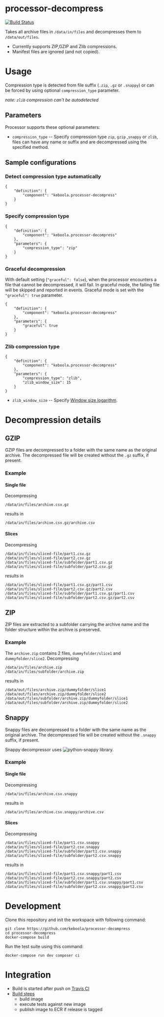 # processor-decompress

[![Build Status](https://travis-ci.org/keboola/processor-decompress.svg?branch=master)](https://travis-ci.org/keboola/processor-decompress)

Takes all archive files in `/data/in/files` and decompresses them to `/data/out/files`.

 - Currently supports ZIP,GZIP and Zlib compressions.
 - Manifest files are ignored (and not copied).

# Usage

Compression type is detected from file suffix (`.zip`, `.gz` or `.snappy`) or can be forced by using optional `compression_type` parameter.

*note: `zlib` compression can't be autodetected*

## Parameters

Processor supports these optional parameters:

 - `compression_type` -- Specify compression type `zip`, `gzip` ,`snappy` or `zlib`, files can have any name or suffix and are decompressed using the specified method.

## Sample configurations

### Detect compression type automatically

```
{
    "definition": {
        "component": "keboola.processor-decompress"
    }
}

```

### Specify compression type

```
{
    "definition": {
        "component": "keboola.processor-decompress"
    },
    "parameters": {
        "compression_type": "zip"
    }
}

```

### Graceful decompression

With default setting (`"graceful": false`), when the processor encounters a file that cannot be decompressed, it will fail. In
graceful mode, the failing file will be skipped and reported in events. Graceful mode is set with the `"graceful": true` parameter.

```
{
    "definition": {
        "component": "keboola.processor-decompress"
    },
    "parameters": {
        "graceful": true
    }
}

```

### Zlib compression type

```
{
    "definition": {
        "component": "keboola.processor-decompress"
    },
    "parameters": {
        "compression_type": "zlib",
        "zlib_window_size": 15
    }
}

```

- `zlib_window_size` -- Specify [Window size logarithm](https://docs.python.org/3/library/zlib.html#zlib.decompress).


# Decompression details

## GZIP

GZIP files are decompressed to a folder with the same name as the original archive.
The decompressed file will be created without the `.gz` suffix, if present.

### Example

#### Single file

Decompressing
```
/data/in/files/archive.csv.gz
```
results in
```
/data/in/files/archive.csv.gz/archive.csv
```

#### Slices
Decompressing
```
/data/in/files/sliced-file/part1.csv.gz
/data/in/files/sliced-file/part2.csv.gz
/data/in/files/sliced-file/subfolder/part1.csv.gz
/data/in/files/sliced-file/subfolder/part2.csv.gz

```
results in
```
/data/in/files/sliced-file/part1.csv.gz/part1.csv
/data/in/files/sliced-file/part2.csv.gz/part2.csv
/data/in/files/sliced-file/subfolder/part1.csv.gz/part1.csv
/data/in/files/sliced-file/subfolder/part2.csv.gz/part2.csv
```

## ZIP

ZIP files are extracted to a subfolder carrying the archive name and the folder structure within the archive is preserved.

### Example
The `archive.zip` contains 2 files, `dummyfolder/slice1` and `dummyfolder/slice2`. Decompressing
```
/data/in/files/archive.zip
/data/in/files/subfolder/archive.zip
```
results in
```
/data/out/files/archive.zip/dummyfolder/slice1
/data/out/files/archive.zip/dummyfolder/slice2
/data/out/files/subfolder/archive.zip/dummyfolder/slice1
/data/out/files/subfolder/archive.zip/dummyfolder/slice2

```

## Snappy

Snappy files are decompressed to a folder with the same name as the original archive.
The decompressed file will be created without the `.snappy` suffix, if present.

Snappy decompressor uses ![python-snappy](https://github.com/andrix/python-snappy) library.

### Example

#### Single file

Decompressing
```
/data/in/files/archive.csv.snappy
```
results in
```
/data/in/files/archive.csv.snappy/archive.csv
```

#### Slices
Decompressing
```
/data/in/files/sliced-file/part1.csv.snappy
/data/in/files/sliced-file/part2.csv.snappy
/data/in/files/sliced-file/subfolder/part1.csv.snappy
/data/in/files/sliced-file/subfolder/part2.csv.snappy

```
results in
```
/data/in/files/sliced-file/part1.csv.snappy/part1.csv
/data/in/files/sliced-file/part2.csv.snappy/part2.csv
/data/in/files/sliced-file/subfolder/part1.csv.snappy/part1.csv
/data/in/files/sliced-file/subfolder/part2.csv.snappy/part2.csv
```

# Development

Clone this repository and init the workspace with following command:

```
git clone https://github.com/keboola/processor-decompress
cd processor-decompress
docker-compose build
```

Run the test suite using this command:

```
docker-compose run dev composer ci
```

# Integration
 - Build is started after push on [Travis CI](https://travis-ci.org/keboola/processor-decompress)
 - [Build steps](https://github.com/keboola/processor-decompress/blob/master/.travis.yml)
   - build image
   - execute tests against new image
   - publish image to ECR if release is tagged
